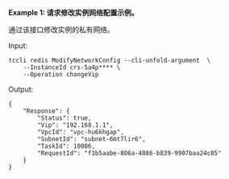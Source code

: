 **Example 1: 请求修改实例网络配置示例。**

通过该接口修改实例的私有网络。

Input: 

```
tccli redis ModifyNetworkConfig --cli-unfold-argument  \
    --InstanceId crs-5a4p**** \
    --Operation changeVip
```

Output: 
```
{
    "Response": {
        "Status": true,
        "Vip": "192.168.1.1",
        "VpcId": "vpc-hu6khgap",
        "SubnetId": "subnet-6mt7lir6",
        "TaskId": 10086,
        "RequestId": "f1b5aabe-806a-4886-b839-9907baa24c85"
    }
}
```

